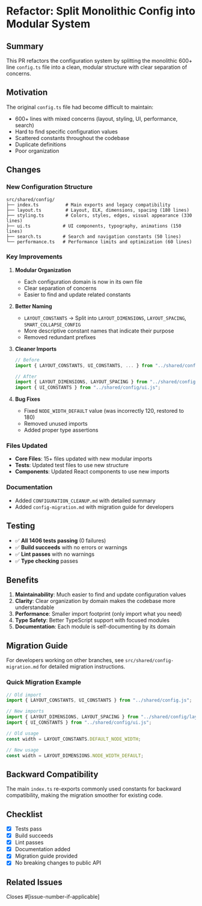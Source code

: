 # Refactor: Split Monolithic Config into Modular System

## Summary

This PR refactors the configuration system by splitting the monolithic 600+ line `config.ts` file into a clean, modular structure with clear separation of concerns.

## Motivation

The original `config.ts` file had become difficult to maintain:
- 600+ lines with mixed concerns (layout, styling, UI, performance, search)
- Hard to find specific configuration values
- Scattered constants throughout the codebase
- Duplicate definitions
- Poor organization

## Changes

### New Configuration Structure

```
src/shared/config/
├── index.ts          # Main exports and legacy compatibility
├── layout.ts         # Layout, ELK, dimensions, spacing (180 lines)
├── styling.ts        # Colors, styles, edges, visual appearance (330 lines)
├── ui.ts            # UI components, typography, animations (150 lines)
├── search.ts        # Search and navigation constants (50 lines)
└── performance.ts   # Performance limits and optimization (60 lines)
```

### Key Improvements

1. **Modular Organization**
   - Each configuration domain is now in its own file
   - Clear separation of concerns
   - Easier to find and update related constants

2. **Better Naming**
   - `LAYOUT_CONSTANTS` → Split into `LAYOUT_DIMENSIONS`, `LAYOUT_SPACING`, `SMART_COLLAPSE_CONFIG`
   - More descriptive constant names that indicate their purpose
   - Removed redundant prefixes

3. **Cleaner Imports**
   ```typescript
   // Before
   import { LAYOUT_CONSTANTS, UI_CONSTANTS, ... } from "../shared/config.js";
   
   // After
   import { LAYOUT_DIMENSIONS, LAYOUT_SPACING } from "../shared/config/layout.js";
   import { UI_CONSTANTS } from "../shared/config/ui.js";
   ```

4. **Bug Fixes**
   - Fixed `NODE_WIDTH_DEFAULT` value (was incorrectly 120, restored to 180)
   - Removed unused imports
   - Added proper type assertions

### Files Updated

- **Core Files**: 15+ files updated with new modular imports
- **Tests**: Updated test files to use new structure
- **Components**: Updated React components to use new imports

### Documentation

- Added `CONFIGURATION_CLEANUP.md` with detailed summary
- Added `config-migration.md` with migration guide for developers

## Testing

- ✅ **All 1406 tests passing** (0 failures)
- ✅ **Build succeeds** with no errors or warnings
- ✅ **Lint passes** with no warnings
- ✅ **Type checking** passes

## Benefits

1. **Maintainability**: Much easier to find and update configuration values
2. **Clarity**: Clear organization by domain makes the codebase more understandable
3. **Performance**: Smaller import footprint (only import what you need)
4. **Type Safety**: Better TypeScript support with focused modules
5. **Documentation**: Each module is self-documenting by its domain

## Migration Guide

For developers working on other branches, see `src/shared/config-migration.md` for detailed migration instructions.

### Quick Migration Example

```typescript
// Old import
import { LAYOUT_CONSTANTS, UI_CONSTANTS } from "../shared/config.js";

// New imports
import { LAYOUT_DIMENSIONS, LAYOUT_SPACING } from "../shared/config/layout.js";
import { UI_CONSTANTS } from "../shared/config/ui.js";

// Old usage
const width = LAYOUT_CONSTANTS.DEFAULT_NODE_WIDTH;

// New usage
const width = LAYOUT_DIMENSIONS.NODE_WIDTH_DEFAULT;
```

## Backward Compatibility

The main `index.ts` re-exports commonly used constants for backward compatibility, making the migration smoother for existing code.

## Checklist

- [x] Tests pass
- [x] Build succeeds
- [x] Lint passes
- [x] Documentation added
- [x] Migration guide provided
- [x] No breaking changes to public API

## Related Issues

Closes #[issue-number-if-applicable]
